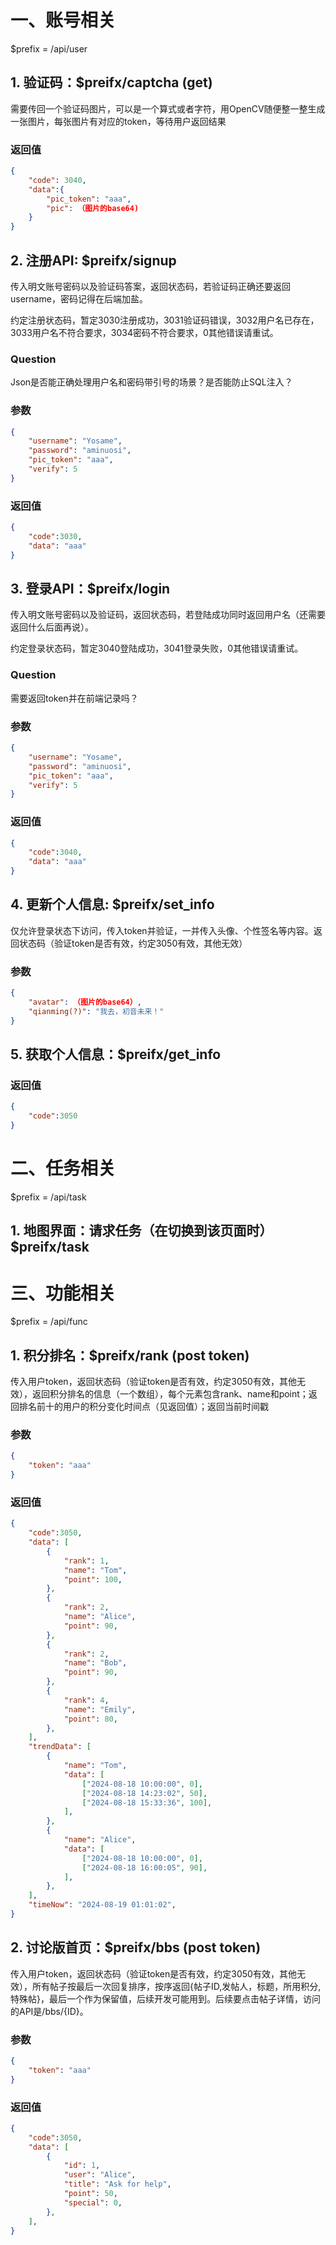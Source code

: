 # 一、账号相关

$prefix = /api/user

## 1. 验证码：$preifx/captcha (get)

需要传回一个验证码图片，可以是一个算式或者字符，用OpenCV随便整一整生成一张图片，每张图片有对应的token，等待用户返回结果

### 返回值

```json
{
    "code": 3040,
    "data":{
        "pic_token": "aaa",
        "pic": （图片的base64)
    }
}
```

## 2. 注册API: $preifx/signup

传入明文账号密码以及验证码答案，返回状态码，若验证码正确还要返回username，密码记得在后端加盐。

约定注册状态码，暂定3030注册成功，3031验证码错误，3032用户名已存在，3033用户名不符合要求，3034密码不符合要求，0其他错误请重试。

### Question

Json是否能正确处理用户名和密码带引号的场景？是否能防止SQL注入？

### 参数

```json
{
    "username": "Yosame",
    "password": "aminuosi",
    "pic_token": "aaa",
    "verify": 5
}
```

### 返回值

```json
{
    "code":3030,
    "data": "aaa"
}
```

## 3. 登录API：$preifx/login

传入明文账号密码以及验证码，返回状态码，若登陆成功同时返回用户名（还需要返回什么后面再说）。

约定登录状态码，暂定3040登陆成功，3041登录失败，0其他错误请重试。

### Question

需要返回token并在前端记录吗？

### 参数

```json
{
    "username": "Yosame",
    "password": "aminuosi",
    "pic_token": "aaa",
    "verify": 5
}
```

### 返回值

```json
{
    "code":3040,
    "data": "aaa"
}
```

## 4. 更新个人信息: $preifx/set_info

仅允许登录状态下访问，传入token并验证，一并传入头像、个性签名等内容。返回状态码（验证token是否有效，约定3050有效，其他无效）

### 参数

```json
{
    "avatar": （图片的base64）,
    "qianming(?)": "我去，初音未来！"
}
```

## 5. 获取个人信息：$preifx/get_info

### 返回值

```json
{
    "code":3050
}
```

# 二、任务相关

$prefix = /api/task

## 1. 地图界面：请求任务（在切换到该页面时）$preifx/task

# 三、功能相关

$prefix = /api/func

## 1. 积分排名：$preifx/rank (post token)

传入用户token，返回状态码（验证token是否有效，约定3050有效，其他无效），返回积分排名的信息（一个数组），每个元素包含rank、name和point；返回排名前十的用户的积分变化时间点（见返回值）；返回当前时间戳

### 参数

```json
{
    "token": "aaa"
}
```

### 返回值

```json
{
    "code":3050,
    "data": [
        {
            "rank": 1,
            "name": "Tom",
            "point": 100,
        },
        {
            "rank": 2,
            "name": "Alice",
            "point": 90,
        },
        {
            "rank": 2,
            "name": "Bob",
            "point": 90,
        },
        {
            "rank": 4,
            "name": "Emily",
            "point": 80,
        },
    ],
    "trendData": [
        {
            "name": "Tom",
            "data": [
                ["2024-08-18 10:00:00", 0],
                ["2024-08-18 14:23:02", 50],
                ["2024-08-18 15:33:36", 100],
            ],
        },
        {
            "name": "Alice",
            "data": [
                ["2024-08-18 10:00:00", 0],
                ["2024-08-18 16:00:05", 90],
            ],
        },
    ],
    "timeNow": "2024-08-19 01:01:02",
}
```

## 2. 讨论版首页：$preifx/bbs (post token)

传入用户token，返回状态码（验证token是否有效，约定3050有效，其他无效），所有帖子按最后一次回复排序，按序返回{帖子ID,发帖人，标题，所用积分,特殊帖}，最后一个作为保留值，后续开发可能用到。后续要点击帖子详情，访问的API是/bbs/{ID}。

### 参数

```json
{
    "token": "aaa"
}
```

### 返回值

```json
{
    "code":3050,
    "data": [
        {
            "id": 1,
            "user": "Alice",
            "title": "Ask for help",
            "point": 50,
            "special": 0,
        },
    ],
}
```
